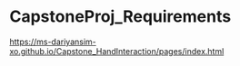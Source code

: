 # CapstoneProj_Requirements

https://ms-dariyansim-xo.github.io/Capstone_HandInteraction/pages/index.html
